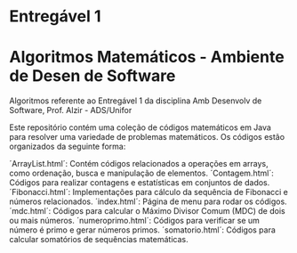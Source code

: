 # Entregável 1 
# Algoritmos Matemáticos - Ambiente de Desen de Software

Algoritmos referente ao Entregável 1 da disciplina Amb Desenvolv de Software, Prof. Alzir - ADS/Unifor

Este repositório contém uma coleção de códigos matemáticos em Java para resolver uma variedade de problemas matemáticos. Os códigos estão organizados da seguinte forma:

´ArrayList.html´: Contém códigos relacionados a operações em arrays, como ordenação, busca e manipulação de elementos.
´Contagem.html´: Códigos para realizar contagens e estatísticas em conjuntos de dados.
´Fibonacci.html´: Implementações para cálculo da sequência de Fibonacci e números relacionados.
´index.html´: Página de menu para rodar os códigos.
´mdc.html´: Códigos para calcular o Máximo Divisor Comum (MDC) de dois ou mais números.
´numeroprimo.html´: Códigos para verificar se um número é primo e gerar números primos.
´somatorio.html´: Códigos para calcular somatórios de sequências matemáticas.
